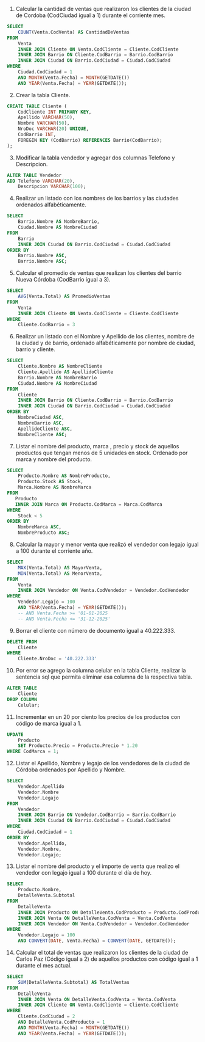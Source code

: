 1) Calcular la cantidad de ventas que realizaron los clientes de la ciudad de Cordoba (CodCiudad igual a 1) durante el corriente mes.
```sql
SELECT
    COUNT(Venta.CodVenta) AS CantidadDeVentas
FROM
    Venta
    INNER JOIN Cliente ON Venta.CodCliente = Cliente.CodCliente
    INNER JOIN Barrio ON Cliente.CodBarrio = Barrio.CodBarrio
    INNER JOIN Ciudad ON Barrio.CodCiudad = Ciudad.CodCiudad
WHERE
    Ciudad.CodCiudad = 1
    AND MONTH(Venta.Fecha) = MONTH(GETDATE())
    AND YEAR(Venta.Fecha) = YEAR(GETDATE());
```

2) Crear la tabla Cliente.
```sql
CREATE TABLE Cliente (
    CodCliente INT PRIMARY KEY,
    Apellido VARCHAR(50),
    Nombre VARCHAR(50),
    NroDoc VARCHAR(20) UNIQUE,
    CodBarrio INT,
    FOREGIN KEY (CodBarrio) REFERENCES Barrio(CodBarrio);
);
```

3) Modificar la tabla vendedor y agregar dos columnas Telefono y Descripcion.
```sql
ALTER TABLE Vendedor
ADD Telefono VARCHAR(20),
    Descripcion VARCHAR(100);
```

4) Realizar un listado con los nombres de los barrios y las ciudades ordenados alfabéticamente.
```sql
SELECT
    Barrio.Nombre AS NombreBarrio,
    Ciudad.Nombre AS NombreCiudad
FROM
    Barrio
    INNER JOIN Ciudad ON Barrio.CodCiudad = Ciudad.CodCiudad
ORDER BY
    Barrio.Nombre ASC,
    Barrio.Nombre ASC;
```

5) Calcular el promedio de ventas que realizan los clientes del barrio Nueva Córdoba (CodBarrio igual a 3).
```sql
SELECT
    AVG(Venta.Total) AS PromedioVentas
FROM
    Venta
    INNER JOIN Cliente ON Venta.CodCliente = Cliente.CodCliente
WHERE
    Cliente.CodBarrio = 3
```

6) Realizar un listado con el Nombre y Apellido de los clientes, nombre de la ciudad y de barrio, ordenado alfabéticamente por nombre de ciudad, barrio y cliente.
```sql
SELECT
    Cliente.Nombre AS NombreCliente
    Cliente.Apellido AS ApellidoCliente
    Barrio.Nombre AS NombreBarrio
    Ciudad.Nombre AS NombreCiudad
FROM
    Cliente
    INNER JOIN Barrio ON Cliente.CodBarrio = Barrio.CodBarrio
    INNER JOIN Ciudad ON Barrio.CodCiudad = Ciudad.CodCiudad
ORDER BY
    NombreCiudad ASC,
    NombreBarrio ASC,
    ApellidoCliente ASC,
    NombreCliente ASC;
```

7) Listar el nombre del producto, marca , precio y stock de aquellos productos que tengan menos de 5 unidades en stock. Ordenado por marca y nombre del producto.
```sql
SELECT
    Producto.Nombre AS NombreProducto,
    Producto.Stock AS Stock,
    Marca.Nombre AS NombreMarca
FROM
   Producto
   INNER JOIN Marca ON Producto.CodMarca = Marca.CodMarca
WHERE
    Stock < 5
ORDER BY
    NombreMarca ASC,
    NombreProducto ASC;
```

8) Calcular la mayor y menor venta que realizó el vendedor con legajo igual a 100 durante el corriente año.
```sql
SELECT
    MAX(Venta.Total) AS MayorVenta,
    MIN(Venta.Total) AS MenorVenta,
FROM
    Venta
    INNER JOIN Vendedor ON Venta.CodVendedor = Vendedor.CodVendedor
WHERE
    Vendedor.Legajo = 100
    AND YEAR(Venta.Fecha) = YEAR(GETDATE());
    -- AND Venta.Fecha >= '01-01-2025
    -- AND Venta.Fecha <= '31-12-2025'
```

9) Borrar el cliente con número de documento igual a 40.222.333.
```sql
DELETE FROM
    Cliente
WHERE
    Cliente.NroDoc = '40.222.333'
```

10) Por error se agrego la columna celular en la tabla Cliente, realizar la sentencia sql que permita eliminar esa columna de la respectiva tabla.
```sql
ALTER TABLE
    Cliente
DROP COLUMN
    Celular;
```

11) Incrementar en un 20 por ciento los precios de los productos con código de marca igual a 1.
```sql
UPDATE
    Producto
    SET Producto.Precio = Producto.Precio * 1.20
WHERE CodMarca = 1;
```

12) Listar el Apellido, Nombre y legajo de los vendedores de la ciudad de Córdoba
ordenados por Apellido y Nombre.
```sql
SELECT
    Vendedor.Apellido
    Vendedor.Nombre
    Vendedor.Legajo
FROM
    Vendedor
    INNER JOIN Barrio ON Vendedor.CodBarrio = Barrio.CodBarrio
    INNER JOIN Ciudad ON Barrio.CodCiudad = Ciudad.CodCiudad
WHERE
    Ciudad.CodCiudad = 1
ORDER BY
    Vendedor.Apellido,
    Vendedor.Nombre,
    Vendedor.Legajo;
```

13) Listar el nombre del producto y el importe de venta que realizo el vendedor con legajo igual a 100 durante el día de hoy.
```sql
SELECT
    Producto.Nombre,
    DetalleVenta.Subtotal
FROM
    DetalleVenta
    INNER JOIN Producto ON DetalleVenta.CodProducto = Producto.CodProducto
    INNER JOIN Venta ON DetalleVenta.CodVenta = Venta.CodVenta
    INNER JOIN Vendedor ON Venta.CodVendedor = Vendedor.CodVendedor
WHERE
    Vendedor.Legajo = 100
    AND CONVERT(DATE, Venta.Fecha) = CONVERT(DATE, GETDATE());
```

14) Calcular el total de ventas que realizaron los clientes de la ciudad de Carlos Paz (Código igual a 2) de aquellos productos con código igual a 1 durante el mes actual.
```sql
SELECT
    SUM(DetalleVenta.Subtotal) AS TotalVentas
FROM
    DetalleVenta
    INNER JOIN Venta ON DetalleVenta.CodVenta = Venta.CodVenta
    INNER JOIN Cliente ON Venta.CodCliente = Cliente.CodCliente
WHERE
    Cliente.CodCiudad = 2
    AND DetalleVenta.CodProducto = 1
    AND MONTH(Venta.Fecha) = MONTH(GETDATE())
    AND YEAR(Venta.Fecha) = YEAR(GETDATE());
```
